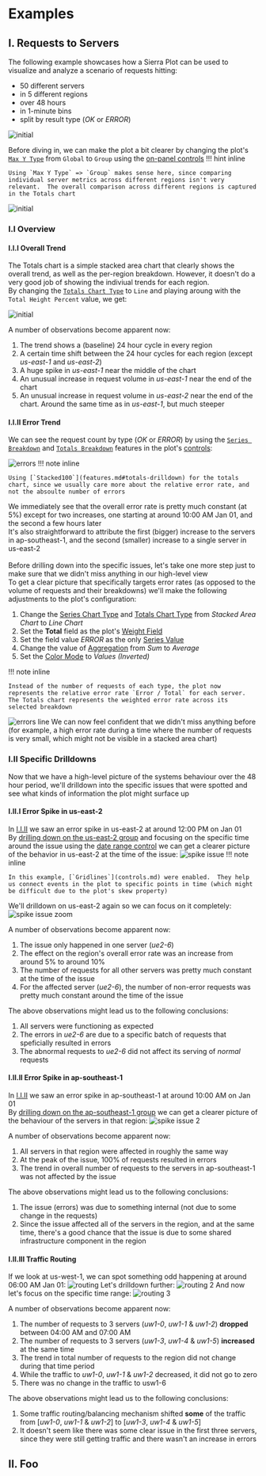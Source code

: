 # Examples

## I.  Requests to Servers
The following example showcases how a Sierra Plot can be used to visualize and analyze a scenario of requests hitting:

<ul>
<li>50 different servers</li>
<li>in 5 different regions</li>
<li>over 48 hours</li>
<li>in 1-minute bins</li>
<li>split by result type (<i>OK</i> or <i>ERROR</i>)
</ul>

![initial](/img/examples/servers_requests/initial.PNG)

Before diving in, we can make the plot a bit clearer by changing the plot's [`Max Y Type`](configuration_options.md#series) from `Global` to `Group` using the [on-panel controls](controls.md)
!!! hint inline

    Using `Max Y Type` => `Group` makes sense here, since comparing individual server metrics across different regions isn't very relevant.  The overall comparison across different regions is captured in the Totals chart

![initial](/img/examples/servers_requests/initial_group.PNG)

### I.I  Overview

#### I.I.I  Overall Trend

The Totals chart is a simple stacked area chart that clearly shows the overall trend, as well as the per-region breakdown.  However, it doesn't do a very good job of showing the indiviual trends for each region.
<br>
By changing the [`Totals Chart Type`](configuration_options.md#totals) to `Line` and playing aroung with the `Total Height Percent` value, we get:

![initial](/img/examples/servers_requests/initial_totals_trend.PNG)

A number of observations become apparent now:
<ol>
<li>The trend shows a (baseline) 24 hour cycle in every region</li>
<li>A certain time shift between the 24 hour cycles for each region (except <i>us-east-1</i> and <i>us-east-2</i>)</li>
<li>A huge spike in <i>us-east-1</i> near the middle of the chart</li>
<li>An unusual increase in request volume in <i>us-east-1</i> near the end of the chart</li>
<li>An unusual increase in request volume in <i>us-east-2</i> near the end of the chart.  Around the same time as in  <i>us-east-1</i>, but much steeper</li>
</ol>

#### I.I.II  Error Trend

We can see the request count by type (<i>OK</i> or <i>ERROR</i>) by using the [`Series Breakdown`](configuration_options.md#series) and [`Totals Breakdown`](configuration_options.md#totals) features in the plot's [controls](controls.md):

![errors](img/examples/servers_requests/errors_breakdown.png)
!!! note inline

    Using [`Stacked100`](features.md#totals-drilldown) for the totals chart, since we usually care more about the relative error rate, and not the absoulte number of errors

We immediately see that the overall error rate is pretty much constant (at 5%) except for two increases, one starting at around 10:00 AM Jan 01, and the second a few hours later
<br>
It's also straightforward to attribute the first (bigger) increase to the servers in ap-southeast-1, and the second (smaller) increase to a single server in us-east-2
<br>
<br>
Before drilling down into the specific issues, let's take one more step just to make sure that we didn't miss anything in our high-level view
<br>
To get a clear picture that specifically targets error rates (as opposed to the volume of requests and their breakdowns) we'll make the following adjustments to the plot's configuration:
<ol>
<li>Change the <a href="/configuration_options/#series">Series Chart Type</a> and <a href="/configuration_options/#totals">Totals Chart Type</a> from <i>Stacked Area Chart</i> to <i>Line Chart</i></li>
<li>Set the <b>Total</b> field as the plot's <a href="/configuration_options/#fields-advanced">Weight Field</a></li>
<li>Set the field value <i>ERROR</i> as the only <a href="/configuration_options/#fields-advanced">Series Value</a></li>
<li>Change the value of <a href="/configuration_options/#series">Aggregation</a> from <i>Sum</i> to <i>Average</i></li>
<li>Set the <a href="/configuration_options/#style">Color Mode</a> to <i>Values (Inverted)</i></li>
</ol>
!!! note inline

    Instead of the number of requests of each type, the plot now represents the relative error rate `Error / Total` for each server.  The Totals chart represents the weighted error rate across its selected breakdown

![errors line](img/examples/servers_requests/errors_all.png)
We can now feel confident that we didn't miss anything before (for example, a high error rate during a time where the number of requests is very small, which might not be visible in a stacked area chart)

### I.II  Specific Drilldowns
Now that we have a high-level picture of the systems behaviour over the 48 hour period, we'll drilldown into the specific issues that were spotted and see what kinds of information the plot might surface up

#### I.II.I  Error Spike in us-east-2
In [I.I.II](examples.md#iiii-error-trend) we saw an error spike in us-east-2 at around 12:00 PM on Jan 01
<br>
By [drilling down on the us-east-2 group](features.md#group-drilldown) and focusing on the specific time around the issue using the [date range control](features.md#date-range-control) we can get a clearer picture of the behavior in us-east-2 at the time of the issue:
![spike issue](img/examples/servers_requests/errors_zoom1.png)
!!! note inline

    In this example, [`Gridlines`](controls.md) were enabled.  They help us connect events in the plot to specific points in time (which might be difficult due to the plot's skew property)

We'll drilldown on us-east-2 again so we can focus on it completely:
![spike issue zoom](img/examples/servers_requests/errors_zoom2.png)

A number of observations become apparent now:
<ol>
<li>The issue only happened in one server (<i>ue2-6</i>)</li>
<li>The effect on the region's overall error rate was an increase from around 5% to around 10%</li>
<li>The number of requests for all other servers was pretty much constant at the time of the issue</li>
<li>For the affected server (<i>ue2-6</i>), the number of non-error requests  was pretty much constant around the time of the issue</li>
</ol>
The above observations might lead us to the following conclusions:
<ol>
<li>All servers were functioning as expected</li>
<li>The errors in <i>ue2-6</i> are due to a specific batch of requests that speficially resulted in errors</li>
<li>The abnormal requests to <i>ue2-6</i> did not affect its serving of <i>normal</i> requests</li>
</ol>

#### I.II.II  Error Spike in ap-southeast-1

In [I.I.II](examples.md#iiii-error-trend) we saw an error spike in ap-southeast-1 at around 10:00 AM on Jan 01
<br>
By [drilling down on the ap-southeast-1 group](features.md#group-drilldown) we can get a clearer picture of the behaviour of the servers in that region:
![spike issue 2](img/examples/servers_requests/errors_zoom_2_1.png)

A number of observations become apparent now:
<ol>
<li>All servers in that region were affected in roughly the same way</li>
<li>At the peak of the issue, 100% of requests resulted in errors</li>
<li>The trend in overall number of requests to the servers in ap-southeast-1 was not affected by the issue</li>
</ol>

The above observations might lead us to the following conclusions:
<ol>
<li>The issue (errors) was due to something internal (not due to some change in the requests)</li>
<li>Since the issue affected all of the servers in the region, and at the same time, there's a good chance that the issue is due to some shared infrastructure component in the region</li>
</ol>

#### I.II.III  Traffic Routing

If we look at us-west-1, we can spot something odd happening at around 06:00 AM Jan 01:
![routing](img/examples/servers_requests/servers_reroute0.png)
Let's drilldown further:
![routing 2](img/examples/servers_requests/servers_reroute01.png)
And now let's focus on the specific time range:
![routing 3](img/examples/servers_requests/servers_reroute1.png) 

A number of observations become apparent now:
<ol>
<li>The number of requests to 3 servers (<i>uw1-0</i>, <i>uw1-1</i> & <i>uw1-2</i>) <b>dropped</b> between 04:00 AM and 07:00 AM</li>
<li>The number of requests to 3 servers (<i>uw1-3</i>, <i>uw1-4</i> & <i>uw1-5</i>) <b>increased</b> at the same time</li>
<li>The trend in total number of requests to the region did not change during that time period</li>
<li>While the traffic to <i>uw1-0</i>, <i>uw1-1</i> & <i>uw1-2</i> decreased, it did not go to zero</li>
<li>There was no change in the traffic to usw1-6</li>
</ol>

The above observations might lead us to the following conclusions:
<ol>
<li>Some traffic routing/balancing mechanism shifted <b>some</b> of the traffic from [<i>uw1-0</i>, <i>uw1-1</i> & <i>uw1-2</i>] to [<i>uw1-3</i>, <i>uw1-4</i> & <i>uw1-5</i>]</li>
<li>It doesn't seem like there was some clear issue in the first three servers, since they were still getting traffic and there wasn't an increase in errors</li>
</ol>

## II. Foo